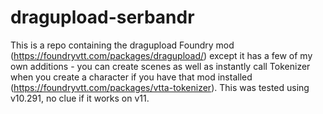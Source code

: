 # dragupload-serbandr

This is a repo containing the dragupload Foundry mod (https://foundryvtt.com/packages/dragupload/) except it has a few of my own additions - you can create scenes as well as instantly call Tokenizer when you create a character if you have that mod installed (https://foundryvtt.com/packages/vtta-tokenizer). This was tested using v10.291, no clue if it works on v11.
